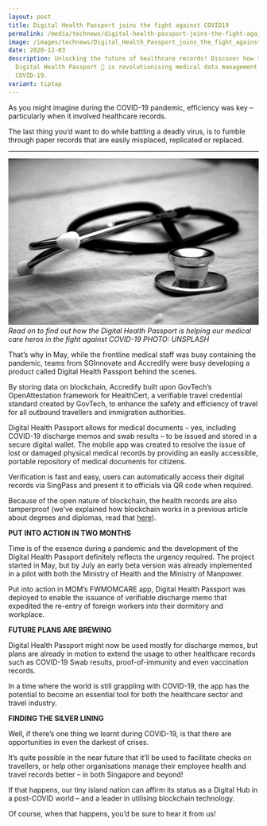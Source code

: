 ```yaml
---
layout: post
title: Digital Health Passport joins the fight against COVID19
permalink: /media/technews/digital-health-passport-joins-the-fight-against-covid-19/
image: /images/technews/Digital_Health_Passport_joins_the_fight_against_COVID_19.jpg
date: 2020-12-03
description: Unlocking the future of healthcare records! Discover how the
  Digital Health Passport 📱 is revolutionising medical data management during
  COVID-19.
variant: tiptap
---
```

As you might imagine during the COVID-19 pandemic, efficiency was key – particularly when it involved healthcare records. 

The last thing you’d want to do while battling a deadly virus, is to fumble through paper records that are easily misplaced, replicated or replaced.

---

![The Digital Health Passport Joins the Covid-19 fight](/images/technews/digital-health-passport.jpg)
*Read on to find out how the Digital Health Passport is helping our medical care heros in the fight against COVID-19 PHOTO: UNSPLASH*

That’s why in May, while the frontline medical staff was busy containing the pandemic, teams from SGInnovate and Accredify were busy developing a product called Digital Health Passport behind the scenes.

By storing data on blockchain, Accredify built upon GovTech’s OpenAttestation framework for HealthCert, a verifiable travel credential standard created by GovTech, to enhance the safety and efficiency of travel for all outbound travellers and immigration authorities. 

Digital Health Passport allows for medical documents – yes, including COVID-19 discharge memos and swab results – to be issued and stored in a secure digital wallet. The mobile app was created to resolve the issue of lost or damaged physical medical records by providing an easily accessible, portable repository of medical documents for citizens. 

Verification is fast and easy, users can automatically access their digital records via SingPass and present it to officials via QR code when required. 

Because of the open nature of blockchain, the health records are also tamperproof (we’ve explained how blockchain works in a previous article about degrees and diplomas, read that [here](https://www.tech.gov.sg/media/technews/losing-your-educationa-certs-a-thing-of-the-past)). 


**PUT INTO ACTION IN TWO MONTHS** 

Time is of the essence during a pandemic and the development of the Digital Health Passport definitely reflects the urgency required. The project started in May, but by July an early beta version was already implemented in a pilot with both the Ministry of Health and the Ministry of Manpower.  

Put into action in MOM’s FWMOMCARE app, Digital Health Passport was deployed to enable the issuance of verifiable discharge memo that expedited the re-entry of foreign workers into their dormitory and workplace. 

**FUTURE PLANS ARE BREWING** 

Digital Health Passport might now be used mostly for discharge memos, but plans are already in motion to extend the usage to other healthcare records such as COVID-19 Swab results, proof-of-immunity and even vaccination records. 

In a time where the world is still grappling with COVID-19, the app has the potential to become an essential tool for both the healthcare sector and travel industry. 

**FINDING THE SILVER LINING** 

Well, if there’s one thing we learnt during COVID-19, is that there are opportunities in even the darkest of crises. 

It’s quite possible in the near future that it’ll be used to facilitate checks on travellers, or help other organisations manage their employee health and travel records better – in both Singapore and beyond! 

If that happens, our tiny island nation can affirm its status as a Digital Hub in a post-COVID world – and a leader in utilising blockchain technology. 

Of course, when that happens, you’d be sure to hear it from us!